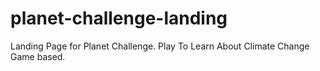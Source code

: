 # planet-challenge-landing
Landing Page for Planet Challenge. Play To Learn About Climate Change Game based.
